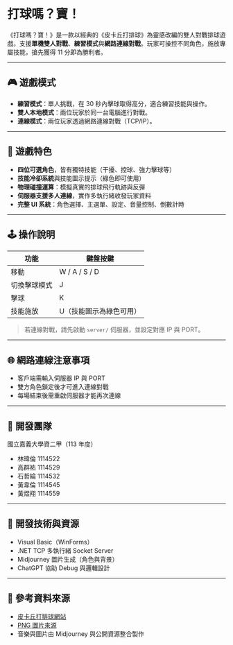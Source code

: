 # 打球嗎？寶！

《打球嗎？寶！》是一款以經典的《皮卡丘打排球》為靈感改編的雙人對戰排球遊戲，支援**單機雙人對戰**、**練習模式**與**網路連線對戰**。玩家可操控不同角色，施放專屬技能，搶先獲得 11 分即為勝利者。

---

## 🎮 遊戲模式

- **練習模式**：單人挑戰，在 30 秒內擊球取得高分，適合練習技能與操作。
- **雙人本地模式**：兩位玩家於同一台電腦進行對戰。
- **連線模式**：兩位玩家透過網路連線對戰（TCP/IP）。

---

## 🧠 遊戲特色

- **四位可選角色**，皆有獨特技能（干擾、控球、強力擊球等）
- **技能冷卻系統**與技能圖示提示（綠色即可使用）
- **物理碰撞運算**：模擬真實的排球飛行軌跡與反彈
- **伺服器支援多人連線**，實作多執行緒收發玩家資料
- **完整 UI 系統**：角色選擇、主選單、設定、音量控制、倒數計時

---
## 🕹️ 操作說明

| 功能 | 鍵盤按鍵 |
|------|-----------|
| 移動 | W / A / S / D |
| 切換擊球模式 | J |
| 擊球 | K |
| 技能施放 | U（技能圖示為綠色可用） |

> 若連線對戰，請先啟動 `server/` 伺服器，並設定對應 IP 與 PORT。

---

## 🌐 網路連線注意事項

- 客戶端需輸入伺服器 IP 與 PORT
- 雙方角色鎖定後才可進入連線對戰
- 每場結束後需重啟伺服器才能再次連線

---

## 🙌 開發團隊

國立嘉義大學資二甲（113 年度）  
- 林暐倫 1114522  
- 高群祐 1114529  
- 石哲綸 1114532  
- 黃韋倫 1114545  
- 黃煜翔 1114559

---

## 🔧 開發技術與資源

- Visual Basic（WinForms）
- .NET TCP 多執行緒 Socket Server
- Midjourney 圖片生成（角色與背景）
- ChatGPT 協助 Debug 與邏輯設計

---

## 🧹 參考資料來源

- [皮卡丘打排球網站](https://gorisanson.github.io/pikachu-volleyball/zh/)
- [PNG 圖片來源](https://www.pngegg.com/)
- 音樂與圖片由 Midjourney 與公開資源整合製作


